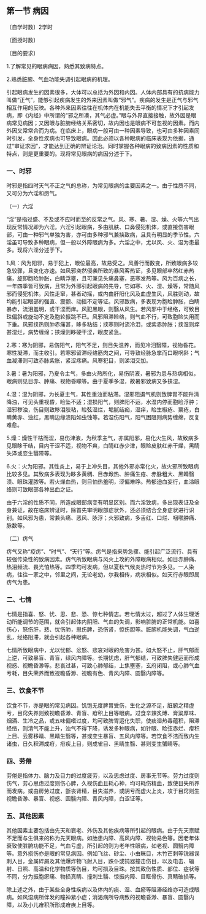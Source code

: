 ## 第一节 病因

〔自学时数〕2学时

〔面授时数〕

〔目的要求〕

1.了解常见的眼病病因，熟悉其致病特点。

2.熟悉脏腑、气血功能失调引起眼病的机理。

引起眼病发生的因素很多，大体可以总括为外因和内因。人体内部具有的抗病能力叫做“正气”，能够引起疾病发生的外来因素叫做“邪气”。疾病的发生是正气与邪气相互作用的反映。各种外来因素往往在机体内在机能失去平衡的情况下才引起发病，即《内经》中所谓的“邪之所凑，其气必虚。”眼与外界直接接触，故外因是眼病常见病因；又因眼与脏腑经络关系密切，故内因也是眼病不可忽视的因素。而内外因又常常合而为病。在临床上，眼病一般可由一种因素导致，也可由多种因素同时引发，全身性疾病也可导致眼病。因此必须以各种眼病的临床表现为依据，通过“审证求因”，才能达到正确的辨证论治。同时掌握各种眼病的致病因素的性质和特点，则是更重要的。现将常见眼病的病因分述于下。

### 一、时邪

时邪是指四时天气不正之气的总称，为常见眼病的主要因素之一。由于性质不同，又可分为六淫和疠气。

（一）六淫

“淫”是指过盛、不及或不应时而至的反常之气。风、寒、暑、湿、燥、火等六气出现反常情况即为六淫。六淫引起眼病，多由肌肤、口鼻侵犯机体，或直接伤害眼部，可由一种邪气单独为害，亦可由多种邪气兼挟致病，且具有明显的季节性。六淫虽可导致多种眼病，但一般以外障眼病为多。六淫之中，尤以风、火、湿为患最多。现将六淫分述于下。

1.风：风为阳邪，易于犯上，眼位最高，故易受之。风善行而数变，所致眼病多较急较骤，且变化亦速。如风邪突然侵袭所致的暴风客热证，多见眼部卒然红赤热痛，旋即胞睑肿胀，白睛浮壅，且可兼见头痛鼻塞，恶寒发热等。风为百病之长，一年四季皆可致病，且常为外邪引起眼病的先导，它如寒、火、湿、燥等，常随风邪而侵犯机体。风性走窜，甚者动摇，或内由肝阳化风及血虚生风，风胜则动，故均能引起眼部的强直、震颤、动摇不定等证。风邪致病，多表现为胞睑肿胀，白睛暴赤，流泪羞明，或干涩而痒。风犯黑眼，则翳从风生。若风邪中于经络，可致目珠偏斜或旋动不定及胞轮振跳不已。风邪阻滞睑络，则气血不行，可致胞睑失用而下垂。风邪挟热则肿赤痛甚，眵多粘结；挟寒则时流冷泪，或紫赤肿胀；挟湿则痒甚湿烂，病势缠绵；挟燥则眵硬干涩，眼皮紧急。

2.寒：寒为阴邪，易伤阳气，阳气不足，则目失温养，而见冷泪翳障，视物昏花。寒性凝滞，而主收引。若寒邪留滞经络筋肉之间，可导致经脉急挛而口眼㖞斜；气血凝滞则可致赤脉紫胀，紧涩疼痛。风寒犯目，则涕泪交加。

3.暑：暑为阳邪，乃夏令主气，多由火热所化，易伤阴液，暑邪为患与热病相似，眼病则见目赤、肿痛、视物昏矇等。由于夏季多湿，故暑邪致病又多挟湿。

4.湿：湿为阴邪，为长夏主气，其性重浊而粘滞。湿邪阻遏气机则致脾胃不能升清降浊，可见头重视昏，睑坠不适；湿损阳气，则脾阳不运，水湿内停而胞睑浮肿；湿邪秽浊，伤目则致眵泪胶粘，睑弦湿烂，垢腻结痂，湿痒，睑生椒疮、粟疮，白睛黄赤、浊红，黑睛边缘溃陷如虫蚀等。若湿伤阳气，阳气困阻则病势缠绵，反复难愈。

5.燥：燥性干枯而涩，易伤津液，为秋季主气，亦属阳邪，易化火生风，故致病多见眼眵干结，目内干涩不适，视物不爽，白睛红赤少津，眼睑皮肤红赤干燥，黑睛失泽或变生翳障等。

6.火：火为阳邪。其性炎上，易于上冲头目，其他外邪亦常化火，故火邪所致眼病比较多见。其致病多表现为眵多黄稠、目赤焮热、肿痛生疮、赤脉粗大、黑睛翳溃、眼珠灌脓等。若火燥血热，则目怕热羞明，涩偏难睁。热郁迫血妄行，血溢眼络则可致眼部各种出血之证。

由于六淫的性质不同，所造成眼部病变有明显区别。而六淫致病，多出现表证及全身兼证，故在临床辨证时，除首先审明眼部症状外，还必须结合全身症状进行识别。如风邪为患，常兼头痛、恶风、脉浮；火邪致病，多舌红、口烂、咽喉肿痛、脉数等。

（二）疠气

疠气又称“疫疠”、“时气”、“天行”等。疠气是指来势急骤、能引起广泛流行、具有较强传染性的致病因素。疠气所致眼病与风火上攻的外障眼病相似。如目赤肿痛、热泪频流、畏光怕热等。四季均可发病，但以夏秋气候炎热时节为多见。一人染病，往往一家之中，邻里之间，无论老幼，尔我相传，病状相似。如天行赤眼即属疠气为患。

### 二、七情

七情是指喜、怒、忧、思、悲、恐、惊七种情志。若七情太过，超过了人体生理活动所能调节的范围，就会引起体内阴阳、气血的失调，影响脏腑的正常机能。如喜伤心，怒伤肝，悲、忧伤肺，思伤脾，恐伤肾，惊伤胆等。脏腑机能失调，气血逆乱，经络阻滞，就会引起各种眼病。

七情所致眼病中，尤以忧郁、忿怒、悲哀对眼的危害为甚。如大怒不止，肝气郁而上逆，可致暴盲、青盲，绿风内障等。长期忧虑，肝气郁结，可致脾失健运而形成视惑、视瞻昏渺等。悲哀过甚，可致心肺郁结，上焦壅塞，玄府闭阻，或心肺气血亏耗，目失荣养而致视瞻昏渺、视瞻有色、青风内障、圆翳内障等。

### 三、饮食不节

饮食不节，亦是眼的常见病因。饥饱无度脾胃受伤，生化之源不足，脏腑之精虚亏，目窍失养则致视瞻昏渺、青盲、疳积上目等眼病。过食辛辣炙煿、膏粱厚味、烟酒、生冷之品，或五味偏嗜过度，均可致脾胃运化失职，使痰湿热毒蕴积，阻滞经络，则清气不能上升，浊气不得下降，诱发多种眼病，如针眼、睑弦赤烂、疳积上目、云雾移睛、黑睛生翳等，甚或变生暴盲、五风内障等。若饮食不洁而致内生诸虫，日久积滞成疳，疳疾上目，则成雀目、黑睛生翳、甚则变生蟹睛等。

### 四、劳倦

劳倦是指体力、脑力及目力的过度疲劳，以及思虑过度、房事无节等。劳力过度则伤气，劳心思虑过度则伤心脾，久视伤血且耗心神，均可耗伤精血，致使目失所养而发病。或由房劳过度，斵丧肾精，目失滋养，或阴亏而虚火上炎，攻于目窍则生视瞻昏渺、暴盲、视惑、圆翳内障、青风内障，白涩证等。

### 五、其他因素

其他因素主要包括由先天和衰老、外伤及其他疾病等所引起的眼病。由于先天禀赋不足而与生俱来的称为先天眼病。如胎患内障、高风内障、视物易色等。因老年体衰致使脏腑功能不足，气血亏虚，所引起的则为老年性眼病，如老视、圆翳内障等。意外损伤亦是眼的常见病因。例如飞丝、砂尘、小虫眯目，木竹芒刺等锐器误刺入目，金属碎屑及其他爆炸物飞射入目，跌仆或钝器撞击伤目，以及电击、辐射、日照、高温和化学物质等伤目，均可损及目珠。按其致伤性质、部位、症状等不同，分为振胞瘀痛、物损真睛、撞刺生翳、惊振内障、目眶骨伤、真睛破损等。

除上述之外，由于某些全身性疾病以及体内的痰、湿、血瘀等阻滞经络亦可造成眼病。如风湿病所伴发的瞳神紧小症；消渴病所导病致的视瞻昏渺、暴盲、圆翳内障，以及小儿疳积所形成疳疾上目等。
